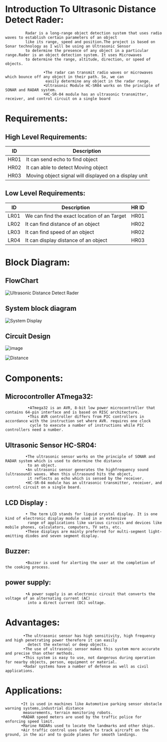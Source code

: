 # Introduction To Ultrasonic Distance Detect Rader:
             Radar is a long-range object detection system that uses radio waves to establish certain parameters of an object 
             like its range, speed and position.The project is based on Sonar technology as I will be using an Ultrasonic Sensor
             to determine the presence of any object in a particular range.Rader is an object detection system. It uses Microwaves
             to determine the range, altitude, direction, or speed of objects. 
             
                     •The radar can transmit radio waves or microwaves which bounce off any object in their path. So, we can 
                      easily determine any object in the radar range.
                     •Ultrasonic Module HC-SR04 works on the principle of SONAR and RADAR system.
                     •HC-SR-04 module has an ultrasonic transmitter, receiver, and control circuit on a single board
             
# Requirements:

## High Level Requirements:
| ID | Description |
|--|--|
| HR01 | It can send echo to find object  |
| HR02 | It can able to detect Moving object |
| HR03 | Moving object signal will displayed on a display unit |
                    
## Low Level Requirements:

| ID | Description | HR ID |
|--|--|--|
| LR01 |We can find the exact location of an Target | HR01|
| LR02 |It can find distance of an object  | HR02|
|LR03 | It can find speed of an object  | HR02|
| LR04 |It can display distance of an object | HR03|

                    
                    
# Block Diagram:

## FlowChart
![Ultrasonic Distance Detect Rader](https://user-images.githubusercontent.com/98812442/155671211-4dc7ab90-caa7-46e8-aae8-ffb4ced34b4b.png)


## System block diagram
![System Display](https://user-images.githubusercontent.com/98812442/155674989-7dd5331a-4522-4f36-adaa-18a2a782a3f1.png)

## Circuit Design
![image](https://user-images.githubusercontent.com/98812442/155663585-024e6fdc-d504-4994-bcc0-a4ef8a591c54.png)

![Distance](https://user-images.githubusercontent.com/98812442/157023962-5926678d-1aa2-4b47-8d45-d6e40087aa8c.png)

# Components:

## Microcontroller ATmega32:

              •ATmega32 is an AVR, 8-bit low power microcontroller that contains 64-pin interface and is based on RISC architecture.
              •This AVR controller differs from PIC controllers in accordance with the instruction set where AVR. requires one clock 
               cycle to execute a number of instructions while PIC controllers need a number.
            
## Ultrasonic Sensor HC-SR04:
             •The ultrasonic sensor works on the principle of SONAR and RADAR system which is used to determine the distance 
              to an object.
             •An ultrasonic sensor generates the highfrequency sound (ultrasound) waves. When this ultrasound hits the object,
              it reflects as echo which is sensed by the receiver.
             •HC-SR-04 module has an ultrasonic transmitter, receiver, and control circuit on a single board.
             
## LCD Display :
             • The term LCD stands for liquid crystal display. It is one kind of electronic display module used in an extensive 
              range of applications like various circuits and devices like mobile phones, calculators, computers, TV sets, etc.
             •These displays are mainly preferred for multi-segment light-emitting diodes and seven segment display.
             
## Buzzer:
             •Buzzer is used for alerting the user at the completion of the cooking process.
             
## power supply:
             •A power supply is an electronic circuit that converts the voltage of an alternating current (AC) 
              into a direct current (DC) voltage.
              
# Advantages:
            •The ultrasonic sensor has high sensitivity, high frequency and high penetrating power therefore it can easily
              detect the external or deep objects.
            •The use of ultrasonic sensor makes this system more accurate and precise than other methods.
            •This system is easy to use, not dangerous during operation for nearby objects, person, equipment or material.
            •Radar systems have a number of defense as well as civil applications.
            
# Applications:
           •It is used in machines like Automotive parking sensor obstacle warning systems,industrial distance
            measurements, terrain monitoring robots.
           •RADAR speed meters are used by the traffic police for enforcing speed limit.
           •Marine RADARs used to locate the landmarks and other ships.
           •Air traffic control uses radars to track aircraft on the ground, in the air and to guide planes for smooth landings.


                   
                          








